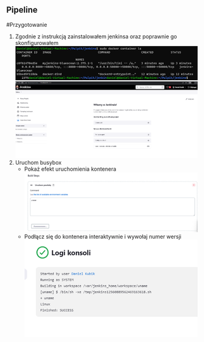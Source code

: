 ## Pipeline  
#Przygotowanie
1. Zgodnie z instrukcją zainstalowałem jenkinsa oraz poprawnie go skonfigurowałem
![](./ss/001.png)  
![](./ss/002.png)  
2. Uruchom busybox  
   - Pokaż efekt uruchomienia kontenera  
![](./ss/004.png)  
   - Podłącz się do kontenera interaktywnie i wywołaj numer wersji  
![](./ss/005.png)  

